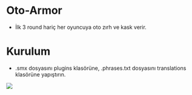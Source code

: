 # Oto-Armor
- İlk 3 round hariç her oyuncuya oto zırh ve kask verir.

# Kurulum

- .smx dosyasını plugins klasörüne, .phrases.txt dosyasını translations klasörüne yapıştırın.

[![](https://www.oyuntech.com/img/logo-site-new.png)](https://www.oyuntech.com/ "OyunTECH")
